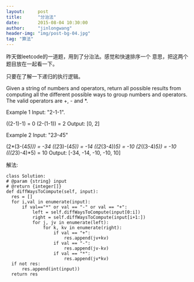 ```yaml
---
layout:     post
title:      "分治法"
date:       2015-08-04 10:30:00
author:     "jinlongwang"
header-img: "img/post-bg-04.jpg"
tag: "算法"
---
```

昨天做leetcode的一道题，用到了分治法。感觉和快速排序一个
意思，把这两个题目放在一起看一下。

只要在了解一下递归的执行逻辑。


Given a string of numbers and operators, return all possible results from computing all the different possible ways to group numbers and operators. The valid operators are +, - and *.


Example 1
Input: "2-1-1".

((2-1)-1) = 0
(2-(1-1)) = 2
Output: [0, 2]


Example 2
Input: "2*3-4*5"

(2*(3-(4*5))) = -34
((2*3)-(4*5)) = -14
((2*(3-4))*5) = -10
(2*((3-4)*5)) = -10
(((2*3)-4)*5) = 10
Output: [-34, -14, -10, -10, 10]

解法:

    class Solution:
    # @param {string} input
    # @return {integer[]}
    def diffWaysToCompute(self, input):
      res = []
      for i,val in enumerate(input):
          if val=="*" or val == "-" or val == "+":
              left = self.diffWaysToCompute(input[0:i])
              right = self.diffWaysToCompute(input[i+1:])
              for j, jv in enumerate(left):
                  for k, kv in enumerate(right):
                      if val == "+":
                          res.append(jv+kv)
                      if val == "-":
                          res.append(jv-kv)
                      if val == "*":
                          res.append(jv*kv)
      if not res:
          res.append(int(input))
      return res
